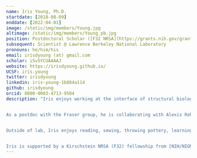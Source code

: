 ```yaml
---
name: Iris Young, Ph.D.
startdate: [2018-08-09]
enddate: [2022-04-01]
image: /static/img/members/Young.jpg
altimage: /static/img/members/Young_pb.jpg
position: Postdoctoral Scholar ([F32 NRSA](https://grants.nih.gov/grants/guide/contacts/parent_F32.html))
subsequent: Scientist @ Lawrence Berkeley National Laboratory
pronouns: he/him/his
email: irisdyoung (at) gmail.com
scholar: iSv5YCUAAAAJ
website: https://irisdyoung.github.io/
UCSF: iris.young
twitter: irisdyoung
linkedin: iris-young-1b884a114
github: irisdyoung
orcid: 0000-0003-4713-9504
description: "Iris enjoys working at the interface of structural biology and scientific computing, primarily developing software expanding the capabilities of cutting-edge instrumentation for X-ray diffraction and electron microscopy. He earned his Ph.D. in chemistry from UC Berkeley working with Drs. Junko Yano, Vittal Yachandra and Nick Sauter at Lawrence Berkeley National Laboratory on discovery of the mechanism of water splitting in oxygenic photosynthesis using X-ray free electron laser (XFEL) diffraction. He worked with the Sauter group to develop XFEL diffraction data processing methods, including the cctbx.xfel program for real-time feedback at XFEL experiments, and with the Yano/Yachandra group to solve several of the first high-resolution room temperature structures and the first high-resolution transient state structures of photosystem II, revealing the sequence of changes at the heterometallic cluster that catalyzes oxygen evolution.


As a postdoc with the Fraser group, he is collaborating with Alexis Rohou at Genentech to expand on the cisTEM software for macromolecular structure determination by cryo-electron microscopy (cryo-EM). This project aims to improve the quality of reconstructions from particularly difficult datasets, both by reducing overfitting artifacts and by embedding parameters for particle flexibility into the maps themselves. He is also working on tools built on the Computational Crystallographic Toolbox (ccbtx) to detect unmodeled features in electron density such as post-transcriptional modifications ([qPTxM](https://github.com/fraser-lab/qptm)) or Hoogsteen base pairs ([curiosity](https://github.com/fraser-lab/curiosity)). During the COVID-19 pandemic he has served as co-lead of the crystallography subgroup of the [Structural Biology Consortium](https://qbi.ucsf.edu/qcrg/structuralbiology), associated with the [QBI Coronavirus Research Group](https://qbi.ucsf.edu/) at UCSF, pursuing the discovery of compounds inhibiting SARS-CoV-2 infection.


Outside of lab, Iris enjoys reading, sewing, throwing pottery, learning languages, and his cat [Rory](/pets/#Rory). He measures his coffee intake in LD50s.


Iris is supported by a Kirschstein NRSA (F32) fellowship from [NIH/NIGMS](https://www.nigms.nih.gov/)."
---
```

